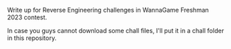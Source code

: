 Write up for Reverse Engineering challenges in WannaGame Freshman 2023 contest.

In case you guys cannot download some chall files, I'll put it in a chall folder in this repository.
